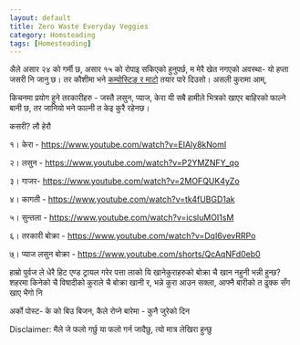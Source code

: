 ```yaml
---
layout: default
title: Zero Waste Everyday Veggies
category: Homsteading
tags: [Homesteading]
---
```


अैले असार २४ को गर्मी छ, असार १५ को रोपाइ सकिएको हुनुपर्छ, म मेरै खेत नगएको अवस्था- यो हप्ता जसरी नि जानु छ।
तर कौशीमा भने [कम्पोस्टिङ र माटो](https://www.youtube.com/watch?v=Mz5Y1w222iQ) तयार पारे दिउसो।
असली कुरामा आम्,

किचनमा प्रयोग हुने तरकारीहरु - जस्तै लसुन, प्याज, केरा यी सबै हामीले भित्रको खाएर बाहिरको फाल्ने बानी छ, तर जानियो भने फाल्नी त केइ कुरै रहेनछ।

कसरी? लौ हेरौ

१। केरा - https://www.youtube.com/watch?v=EIAly8kNomI

२। लसुन - https://www.youtube.com/watch?v=P2YMZNFY_qo

३। गाजर- https://www.youtube.com/watch?v=2MOFQUK4yZo

४। कागती - https://www.youtube.com/watch?v=tk4fUBGD1ak

५। सुन्तला - https://www.youtube.com/watch?v=icsluMOI1sM

६। तरकारी बोक्रा - https://www.youtube.com/watch?v=DqI6vevRRPo

७्। प्याज लसुन बोक्रा - https://www.youtube.com/shorts/QcAqNFd0eb0

हाम्रो पुर्वज ले धेरै हिट एण्ड ट्रायल गरेर पत्ता लाको यि खानेकुराहरुको बोक्रा चै खान नहुनी भन्नी हुन्छ?
शहरमा किनेको चै विषादीको कुराले चै बोक्रा खानी र, भन्ने कुरा आउन सक्ला, आफ्नै बारीको त ढुक्क सँग खाए भैगो नि

अर्को पोस्ट- के को बिउ बिजन, कैले रोप्ने बारेमा - कुनै जुरेको दिन

Disclaimer: मैले जे फलो गर्छु या फलो गर्न जादैछु, त्यो मात्र लेखिरा हुन्छु


 
